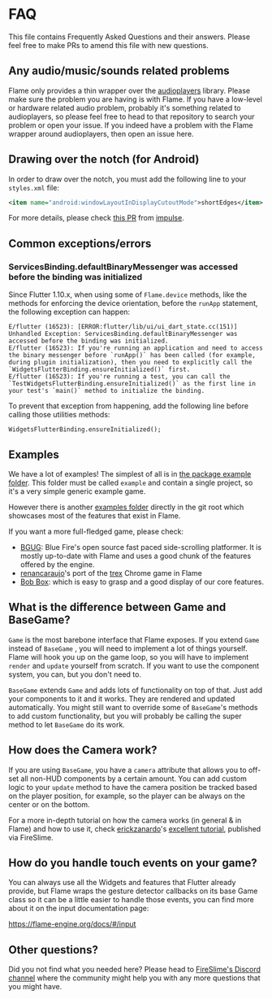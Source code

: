 # FAQ

This file contains Frequently Asked Questions and their answers.
Please feel free to make PRs to amend this file with new questions.

## Any audio/music/sounds related problems

Flame only provides a thin wrapper over the
[audioplayers](https://github.com/luanpotter/audioplayers) library.
Please make sure the problem you are having is with Flame. If you have a low-level or hardware
related audio problem, probably it's something related to audioplayers, so please feel free to head
to that repository to search your problem or open your issue. If you indeed have a problem with the
Flame wrapper around audioplayers, then open an issue here.

## Drawing over the notch (for Android)

In order to draw over the notch, you must add the following line to your `styles.xml` file:

```xml
<item name="android:windowLayoutInDisplayCutoutMode">shortEdges</item>
```

For more details, please check
[this PR](https://github.com/impulse/flutters/commit/25d4ce726cd18e426483e605fe3668ec68b3c12c) from
[impulse](https://github.com/impulse).

## Common exceptions/errors

### ServicesBinding.defaultBinaryMessenger was accessed before the binding was initialized

Since Flutter 1.10.x, when using some of `Flame.device` methods, like the methods for enforcing the
device orientation, before the `runApp` statement, the following exception can happen:

```
E/flutter (16523): [ERROR:flutter/lib/ui/ui_dart_state.cc(151)] Unhandled Exception: ServicesBinding.defaultBinaryMessenger was accessed before the binding was initialized.
E/flutter (16523): If you're running an application and need to access the binary messenger before `runApp()` has been called (for example, during plugin initialization), then you need to explicitly call the `WidgetsFlutterBinding.ensureInitialized()` first.
E/flutter (16523): If you're running a test, you can call the `TestWidgetsFlutterBinding.ensureInitialized()` as the first line in your test's `main()` method to initialize the binding.
```

To prevent that exception from happening, add the following line before calling those utilities
methods:

`WidgetsFlutterBinding.ensureInitialized();`

## Examples

We have a lot of examples! The simplest of all is in
[the package example folder](packages/flame/example/).
This folder must be called `example` and contain a single project, so it's a very simple generic
example game.

However there is another
[examples folder](https://github.com/flame-engine/flame/tree/main/examples/) directly in the git
root which showcases most of the features that exist in Flame.

If you want a more full-fledged game, please check:
 - [BGUG](https://github.com/bluefireteam/bgug): Blue Fire's open source fast paced side-scrolling
 platformer. It is mostly up-to-date with Flame and uses a good chunk of the features offered by the
 engine.
 - [renancaraujo](https://github.com/renancaraujo)'s port of the
 [trex](https://github.com/flame-engine/trex-flame) Chrome game in Flame
 - [Bob Box](https://github.com/bluefireteam/bounce_box): which is easy to grasp and a good display of
 our core features.

## What is the difference between Game and BaseGame?

`Game` is the most barebone interface that Flame exposes. If you extend `Game` instead of `BaseGame`
, you will need to implement a lot of things yourself. Flame will hook you up on the game loop, so
you will have to implement `render` and `update` yourself from scratch. If you want to use the
component system, you can, but you don't need to.

`BaseGame` extends `Game` and adds lots of functionality on top of that. Just add your components to
it and it works. They are rendered and updated automatically. You might still want to override some
of `BaseGame`'s methods to add custom functionality, but you will probably be calling the super
method to let `BaseGame` do its work.

## How does the Camera work?

If you are using `BaseGame`, you have a `camera` attribute that allows you to off-set all non-HUD
components by a certain amount. You can add custom logic to your `update` method to have the camera
position be tracked based on the player position, for example, so the player can be always on the
center or on the bottom.

For a more in-depth tutorial on how the camera works (in general & in Flame) and how to use it,
check [erickzanardo](https://github.com/erickzanardo)'s
[excellent tutorial](https://fireslime.xyz/articles/20190911_Basic_Camera_Usage_In_Flame.html),
published via FireSlime.

## How do you handle touch events on your game?

You can always use all the Widgets and features that Flutter already provide, but Flame wraps
the gesture detector callbacks on its base Game class so it can be a little easier to handle those
events, you can find more about it on the input documentation page:

https://flame-engine.org/docs/#/input

## Other questions?

Did you not find what you needed here? Please head to
[FireSlime's Discord channel](https://discord.gg/pxrBmy4) where the community might help you with
any more questions that you might have.

